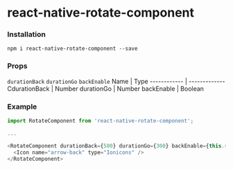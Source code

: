 # react-native-rotate-component
### Installation
`npm i react-native-rotate-component --save`

### Props
`durationBack`
`durationGo`
`backEnable`
Name | Type
------------ | -------------
CdurationBack | Number
durationGo | Number
backEnable | Boolean


### Example

```javascript
import RotateComponent from 'react-native-rotate-component';

...

<RotateComponent durationBack={500} durationGo={300} backEnable={this.state.back}>
  <Icon name="arrow-back" type="Ionicons" />
</RotateComponent>
```

